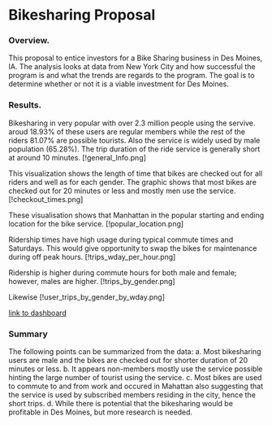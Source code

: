 # Bikesharing Proposal

### Overview.

This proposal to entice investors for a Bike Sharing business in Des Moines, IA. The analysis looks at data from New York City and how successful the program is and what the trends are regards to the program. The goal is to determine whether or not it is a viable investment for Des Moines.

### Results.
Bikesharing in very popular with over 2.3 million people using the servive. aroud 18.93% of these users are regular members while the rest of the riders 81.07% are possible tourists. Also the service is widely used by male population (65.28%). The trip duration of the ride service is generally short at around 10 minutes.
[!general_Info.png]

This visualization shows the length of time that bikes are checked out for all riders and well as for each gender. The graphic shows that most bikes are checked out for 20 minutes or less and mostly men use the service.
[!checkout_times.png]

These visualisation shows that Manhattan in the popular starting and ending location for the bike service.
[!popular_location.png]

Ridership times have high usage during typical commute times and Saturdays. This would give opportunity to swap the bikes for maintenance during off peak hours.
[!trips_wday_per_hour.png]

Ridership is higher during commute hours for both male and female; however, males are higher.
[!trips_by_gender.png]

Likewise
[!user_trips_by_gender_by_wday.png]

[link to dashboard](https://public.tableau.com/app/profile/shikhar.bahadur.bhandari/viz/NYC_Citibike_Challenge_16321101969580/NYCCitibikeStory?publish=yes)

### Summary

The following points can be summarized from the data:
a. Most bikesharing users are male and the bikes are checked out for shorter duration of 20 minutes or less. 
b. It appears non-members mostly use the service possible hinting the large number of tourist using the service.
c. Most bikes are used to commute to and from work and occured in Mahattan also suggesting that the service is used by subscribed members residing in the city, hence the short trips.
d. While there is potential that the bikesharing would be profitable in Des Moines, but more research is needed.  
